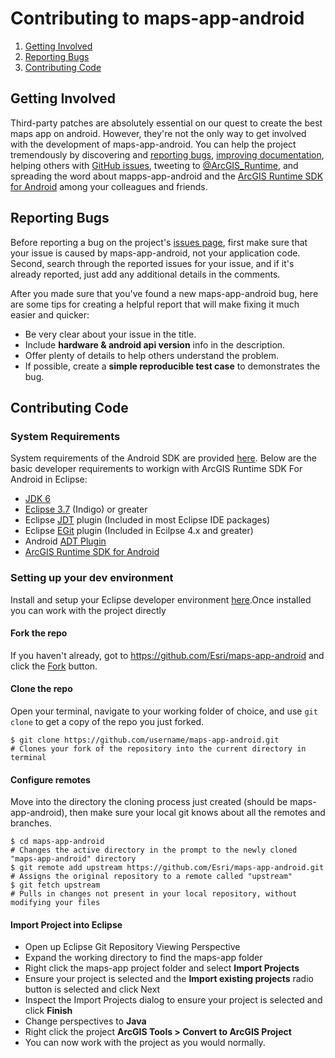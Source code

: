 Contributing to maps-app-android
=================================

 1. [Getting Involved](#getting-involved)
 2. [Reporting Bugs](#reporting-bugs)
 3. [Contributing Code](#contributing-code)

## Getting Involved

Third-party patches are absolutely essential on our quest to create the best maps app on android.
However, they're not the only way to get involved with the development of maps-app-android.
You can help the project tremendously by discovering and [reporting bugs](#reporting-bugs),
[improving documentation](#improving-documentation),
helping others with [GitHub issues](https://github.com/Esri/maps-app-android/issues),
tweeting to [@ArcGIS_Runtime](https://twitter.com/ArcGIS_Runtime),
and spreading the word about mapps-app-android and the [ArcGIS Runtime SDK for Android](https://developers.arcgis.com/en/android/) among your colleagues and friends.

## Reporting Bugs

Before reporting a bug on the project's [issues page](https://github.com/Esri/maps-app-android/issues),
first make sure that your issue is caused by maps-app-android, not your application code.
Second, search through the reported issues for your issue,
and if it's already reported, just add any additional details in the comments.

After you made sure that you've found a new maps-app-android bug,
here are some tips for creating a helpful report that will make fixing it much easier and quicker:

 * Be very clear about your issue in the title. 
 * Include **hardware & android api version** info in the description.
 * Offer plenty of details to help others understand the problem.
 * If possible, create a **simple reproducible test case** to demonstrates the bug.

## Contributing Code
### System Requirements
System requirements of the Android SDK are provided [here](https://developers.arcgis.com/en/android/system-reqs.html).  Below are the basic developer requirements to workign with ArcGIS Runtime SDK For Android in Eclipse: 

 * [JDK 6](http://www.oracle.com/technetwork/java/javase/downloads/index.html)
 * [Eclipse 3.7](http://www.eclipse.org/downloads/) (Indigo) or greater
 * Eclipse [JDT](http://www.eclipse.org/jdt/) plugin (Included in most Eclipse IDE packages)
 * Eclipse [EGit](http://www.eclipse.org/egit/) plugin (Included in Ecilpse 4.x and greater)
 * Android [ADT Plugin](http://developer.android.com/tools/sdk/eclipse-adt.html)
 * [ArcGIS Runtime SDK for Android](https://developers.arcgis.com/en/android/)

### Setting up your dev environment
Install and setup your Eclipse developer environment [here](https://developers.arcgis.com/en/android/install.html).Once installed you can work with the project directly 

#### Fork the repo
If you haven't already, got to https://github.com/Esri/maps-app-android and click the [Fork](https://github.com/Esri/maps-app-android/fork) button.

#### Clone the repo
Open your terminal, navigate to your working folder of choice, and use ```git clone``` to get a copy of the repo you just forked.


```
$ git clone https://github.com/username/maps-app-android.git
# Clones your fork of the repository into the current directory in terminal
```
#### Configure remotes
Move into the directory the cloning process just created (should be maps-app-android), then make sure your local git knows about all the remotes and branches.

```
$ cd maps-app-android
# Changes the active directory in the prompt to the newly cloned "maps-app-android" directory
$ git remote add upstream https://github.com/Esri/maps-app-android.git
# Assigns the original repository to a remote called "upstream"
$ git fetch upstream
# Pulls in changes not present in your local repository, without modifying your files
```

#### Import Project into Eclipse
 * Open up Eclipse Git Repository Viewing Perspective
 * Expand the working directory to find the maps-app folder
 * Right click the maps-app project folder and select **Import Projects**
 * Ensure your project is selected and the **Import existing projects** radio button is selected and click Next
 * Inspect the Import Projects dialog to ensure your project is selected and click **Finish**
 * Change perspectives to **Java**
 * Right click the project **ArcGIS Tools > Convert to ArcGIS Project**
 * You can now work with the project as you would normally.
